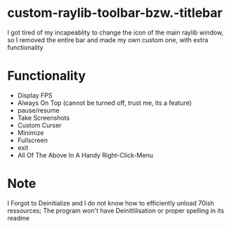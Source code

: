# custom-raylib-toolbar-bzw.-titlebar
I got tired of my incapeablity to change the icon of the main raylib window, so I removed the entire bar and made my own custom one, with extra functionality

  
#  Functionality
- Display FPS
- Always On Top (cannot be turned off, trust me, its a feature)
- pause/resume
- Take Screenshots
- Custom Curser
- Minimize
- Fullscreen
- exit
- All Of The Above In A Handy Right-Click-Menu


# Note
   I Forgot to Deinitialize and I do not know how to efficiently unload 70ish ressources; The program won't have Deinitlilisation or proper spelling in its readme
